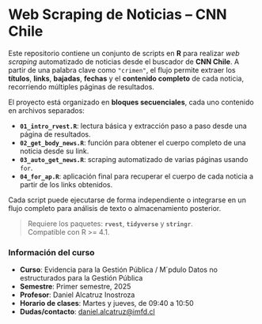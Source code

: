 # Web Scraping de Noticias – CNN Chile

Este repositorio contiene un conjunto de scripts en **R** para realizar *web scraping* automatizado de noticias desde el buscador de **CNN Chile**. A partir de una palabra clave como `"crimen"`, el flujo permite extraer los **títulos**, **links**, **bajadas**, **fechas** y el **contenido completo** de cada noticia, recorriendo múltiples páginas de resultados.

El proyecto está organizado en **bloques secuenciales**, cada uno contenido en archivos separados:

- **`01_intro_rvest.R`**: lectura básica y extracción paso a paso desde una página de resultados.  
- **`02_get_body_news.R`**: función para obtener el cuerpo completo de una noticia desde su link.  
- **`03_auto_get_news.R`**: scraping automatizado de varias páginas usando `for`.  
- **`04_for_ap.R`**: aplicación final para recuperar el cuerpo de cada noticia a partir de los links obtenidos.

Cada script puede ejecutarse de forma independiente o integrarse en un flujo completo para análisis de texto o almacenamiento posterior.

> Requiere los paquetes: **`rvest`**, **`tidyverse`** y **`stringr`**.  
> Compatible con R >= 4.1.


### Información del curso

- **Curso**: Evidencia para la Gestión Pública / M´pdulo Datos no estructurados para la Gestión Pública
- **Semestre**: Primer semestre, 2025  
- **Profesor**: Daniel Alcatruz Inostroza  
- **Horario de clases**: Martes y jueves, de 09:40 a 10:50  
- **Dudas/contacto**: [daniel.alcatruz@imfd.cl](mailto:daniel.alcatruz@imfd.cl)
